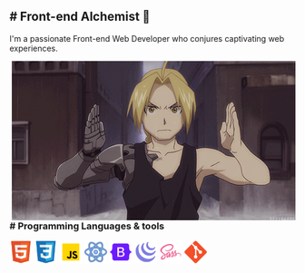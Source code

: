 <h2># Front-end Alchemist 🌟 </h2>

<p>I'm a passionate Front-end Web Developer who conjures captivating web experiences.</p>
<img src="https://github.com/stharavi01/stharavi01/blob/main/tumblr_netc76F2so1tfql3no1_500.gif" style="float: right;">

<h3 margin-bottom="0.8rem"># Programming Languages & tools</h3>
<div><img src = 'https://github.com/stharavi01/stharavi01/blob/main/html.svg' width='40'/> <img src = 'https://github.com/stharavi01/stharavi01/blob/main/css.svg' width='40'/> <img src = 'https://github.com/stharavi01/stharavi01/blob/main/icons8-javascript-480.svg' width='40'/> <img src = 'https://github.com/stharavi01/stharavi01/blob/main/icons8-react-480.svg' width='40'/> <img src = 'https://github.com/stharavi01/stharavi01/blob/main/icons8-bootstrap-480.svg' width='40'/> <img src = 'https://github.com/stharavi01/stharavi01/blob/main/icons8-jquery-500.svg' width='40'/> <img src = 'https://github.com/stharavi01/stharavi01/blob/main/icons8-sass-480.svg' width='40'/> <img src = 'https://github.com/stharavi01/stharavi01/blob/main/git.svg' width='40'> </div> 


